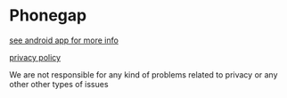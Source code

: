 # Phonegap

[see android app for more info](https://github.com/dima2015/android)

[privacy policy](http://plunner.com/privacy.txt)

We are not responsible for any kind of problems related to privacy or any other other types of issues

